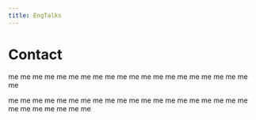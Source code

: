 ```yaml
---
title: EngTalks
---
```


# Contact

me me me me me me me me me me me me me me me me me me me me me 


me me me me me me me me me me me me me me me me me me me me me me me me me me me 
